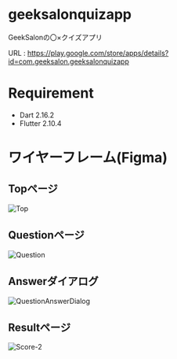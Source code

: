 # geeksalonquizapp
GeekSalonの〇×クイズアプリ

URL : https://play.google.com/store/apps/details?id=com.geeksalon.geeksalonquizapp

# Requirement
* Dart 2.16.2
* Flutter 2.10.4

# ワイヤーフレーム(Figma)

## Topページ
![Top](https://user-images.githubusercontent.com/67491045/169710671-648c7177-dc2d-4a8e-b4d7-7185e195711d.png)

## Questionページ
![Question](https://user-images.githubusercontent.com/67491045/169710679-9b006616-f837-4dae-8ea6-dbb3d6411dc6.png)

## Answerダイアログ
![QuestionAnswerDialog](https://user-images.githubusercontent.com/67491045/169710681-7ab95845-cb64-4f01-8a32-24b0da487e38.png)

## Resultページ
![Score-2](https://user-images.githubusercontent.com/67491045/169710686-28b8f22a-a92e-4cf4-abdf-434d6137be14.png)
